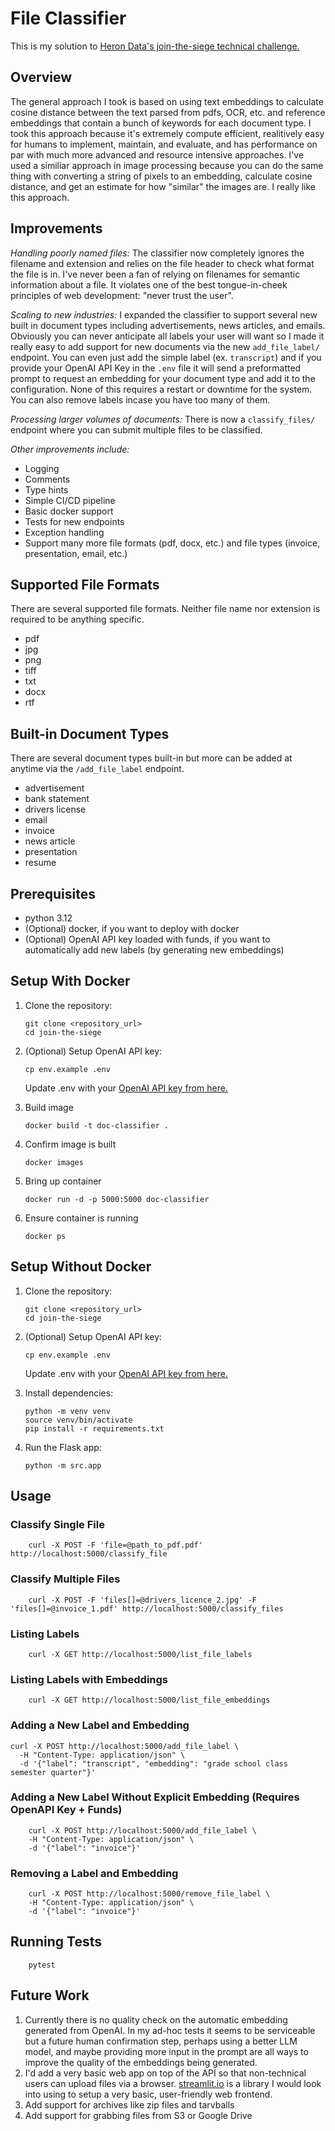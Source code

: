 # File Classifier

This is my solution to [Heron Data's join-the-siege technical challenge.](https://github.com/heron-data/join-the-siege)

## Overview

The general approach I took is based on using text embeddings to calculate cosine distance between the text parsed from pdfs, OCR, etc. and reference embeddings that contain a bunch of keywords for each document type. I took this approach because it's extremely compute efficient, realitively easy for humans to implement, maintain, and evaluate, and has performance on par with much more advanced and resource intensive approaches. I've used a similiar approach in image processing because you can do the same thing with converting a string of pixels to an embedding, calculate cosine distance, and get an estimate for how "similar" the images are. I really like this approach.

## Improvements

*Handling poorly named files:* The classifier now completely ignores the filename and extension and relies on the file header to check what format the file is in. I've never been a fan of relying on filenames for semantic information about a file. It violates one of the best tongue-in-cheek principles of web development: "never trust the user".

*Scaling to new industries:* I expanded the classifier to support several new built in document types including advertisements, news articles, and emails. Obviously you can never anticipate all labels your user will want so I made it really easy to add support for new documents via the new `add_file_label/` endpoint. You can even just add the simple label (ex. `transcript`) and if you provide your OpenAI API Key in the `.env` file it will send a preformatted prompt to request an embedding for your document type and add it to the configuration. None of this requires a restart or downtime for the system. You can also remove labels incase you have too many of them.

*Processing larger volumes of documents:* There is now a `classify_files/` endpoint where you can submit multiple files to be classified.

*Other improvements include:*

- Logging
- Comments
- Type hints
- Simple CI/CD pipeline
- Basic docker support
- Tests for new endpoints
- Exception handling
- Support many more file formats (pdf, docx, etc.) and file types (invoice, presentation, email, etc.)

## Supported File Formats

There are several supported file formats. Neither file name nor extension is required to be anything specific.

- pdf
- jpg
- png
- tiff
- txt
- docx
- rtf

## Built-in Document Types

There are several document types built-in but more can be added at anytime via the `/add_file_label` endpoint.

- advertisement
- bank statement
- drivers license
- email
- invoice
- news article
- presentation
- resume

## Prerequisites

- python 3.12
- (Optional) docker, if you want to deploy with docker
- (Optional) OpenAI API key loaded with funds, if you want to automatically add new labels (by generating new embeddings)

## Setup With Docker

1. Clone the repository:

    ```shell
    git clone <repository_url>
    cd join-the-siege
    ```

2. (Optional) Setup OpenAI API key:

    ```shell
    cp env.example .env
    ```

    Update .env with your [OpenAI API key from here.](https://platform.openai.com/api-keys)

3. Build image

    ```shell
    docker build -t doc-classifier .
    ```

4. Confirm image is built

    ```shell
    docker images 
    ```

5. Bring up container

    ```shell
    docker run -d -p 5000:5000 doc-classifier
    ```

6. Ensure container is running

    ```shell
    docker ps
    ```

## Setup Without Docker

1. Clone the repository:

    ```shell
    git clone <repository_url>
    cd join-the-siege
    ```

2. (Optional) Setup OpenAI API key:

    ```shell
    cp env.example .env
    ```

    Update .env with your [OpenAI API key from here.](https://platform.openai.com/api-keys)

3. Install dependencies:

    ```shell
    python -m venv venv
    source venv/bin/activate
    pip install -r requirements.txt
    ```

4. Run the Flask app:

    ```shell
    python -m src.app
    ```

## Usage

### Classify Single File

```shell
    curl -X POST -F 'file=@path_to_pdf.pdf' http://localhost:5000/classify_file
```

### Classify Multiple Files

```shell
    curl -X POST -F 'files[]=@drivers_licence_2.jpg' -F 'files[]=@invoice_1.pdf' http://localhost:5000/classify_files
```

### Listing Labels

```shell
    curl -X GET http://localhost:5000/list_file_labels
```

### Listing Labels with Embeddings

```shell
    curl -X GET http://localhost:5000/list_file_embeddings
```

### Adding a New Label and Embedding

```shell
curl -X POST http://localhost:5000/add_file_label \
  -H "Content-Type: application/json" \
  -d '{"label": "transcript", "embedding": "grade school class semester quarter"}'
```

### Adding a New Label Without Explicit Embedding (Requires OpenAPI Key + Funds)

```shell
    curl -X POST http://localhost:5000/add_file_label \
    -H "Content-Type: application/json" \
    -d '{"label": "invoice"}'
```

### Removing a Label and Embedding

```shell
    curl -X POST http://localhost:5000/remove_file_label \
    -H "Content-Type: application/json" \
    -d '{"label": "invoice"}'
```

## Running Tests

```shell
    pytest
```

## Future Work

1. Currently there is no quality check on the automatic embedding generated from OpenAI. In my ad-hoc tests it seems to be serviceable but a future human confirmation step, perhaps using a better LLM model, and maybe providing more input in the prompt are all ways to improve the quality of the embeddings being generated.
2. I'd add a very basic web app on top of the API so that non-technical users can upload files via a browser. [streamlit.io](https://streamlit.io/) is a library I would look into using to setup a very basic, user-friendly web frontend.
3. Add support for archives like zip files and tarvballs
4. Add support for grabbing files from S3 or Google Drive
